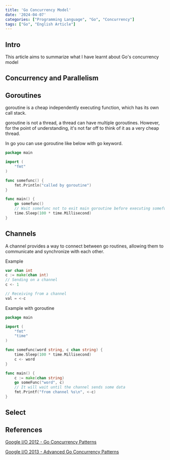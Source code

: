 ```yaml
---
title: 'Go Concurrency Model'
date: '2024-04-07'
categories: ["Programming Language", "Go", "Concurrency"]
tags: ["Go", "English Article"]
---
```


## Intro

This article aims to summarize what I have learnt about Go's concurrency model

## Concurrency and Parallelism

## Goroutines

goroutine is a cheap independently executing function, which has its own call stack.

goroutine is not a thread, a thread can have multiple goroutines.
However, for the point of understanding, it's not far off to think of it as a very cheap thread.

In go you can use goroutine like below with go keyword.

```go
package main

import (
	"fmt"
)

func somefunc() {
    fmt.Println("called by goroutine")
}

func main() {
    go somefunc()
    // Wait somefunc not to exit main goroutine before executing somefunc
    time.Sleep(100 * time.Millisecond)
}
```

## Channels

A channel provides a way to connect between go routines, allowing them to communicate and synchronize with each other.

Example

```go
var chan int
c := make(chan int)
// Sending on a channel
c <- 1

// Receiving from a channel
val = <-c
```

Example with goroutine

```go
package main

import (
	"fmt"
	"time"
)

func someFunc(word string, c chan string) {
    time.Sleep(100 * time.Millisecond)
	c <- word
}

func main() {
	c := make(chan string)
	go someFunc("word", c)
    // It will wait until the channel sends some data
	fmt.Printf("from channel %s\n", <-c)
}
```

## Select



## References

[Google I/O 2012 - Go Concurrency Patterns
](https://www.youtube.com/watch?v=f6kdp27TYZs)

[Google I/O 2013 - Advanced Go Concurrency Patterns
](https://www.youtube.com/watch?v=QDDwwePbDtw)
